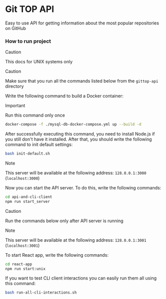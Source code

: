 # Git TOP API
Easy to use API for getting information about the most popular repositories on GitHub

### How to run project
> [!CAUTION]
> This docs for UNIX systems only

> [!CAUTION]
> Make sure that you run all the commands listed below from the `gittop-api` directory

Write the following command to build a Docker container:

> [!IMPORTANT]
> Run this command only once

```sh
docker-compose -f ./mysql-db-docker-compose.yml up --build -d
```

After successfully executing this command, you need to install Node.js if you still don't have it installed. After that, you should write the following command to init default settings:
```sh
bash init-default.sh
```

> [!NOTE]
> This server will be available at the following address: `128.0.0.1:3000` (`localhost:3000`)

Now you can start the API server. To do this, write the following commands:
```sh
cd api-and-cli-client
npm run start_server
```

> [!CAUTION]
> Run the commands below only after API server is running

> [!NOTE]
> This server will be available at the following address: `128.0.0.1:3001` (`localhost:3001`)

To start React app, write the following commands:
```sh
cd react-app
npm run start:unix
```

If you want to test CLI client interactions you can easily run them all using this command:
```sh
bash run-all-cli-interactions.sh
```
